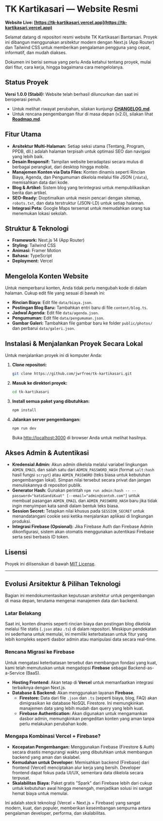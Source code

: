 # TK Kartikasari — Website Resmi

**Website Live: [https://tk-kartikasari.vercel.app](https://tk-kartikasari.vercel.app)**

Selamat datang di repositori resmi website TK Kartikasari Bantarsari. Proyek ini dibangun menggunakan arsitektur modern dengan Next.js (App Router) dan Tailwind CSS untuk memberikan pengalaman pengguna yang cepat, informatif, dan mudah diakses.

Dokumen ini berisi semua yang perlu Anda ketahui tentang proyek, mulai dari fitur, cara kerja, hingga bagaimana cara mengelolanya.

## Status Proyek

**Versi 1.0.0 (Stabil):** Website telah berhasil diluncurkan dan saat ini beroperasi penuh.

- Untuk melihat riwayat perubahan, silakan kunjungi **[CHANGELOG.md](CHANGELOG.md)**.
- Untuk rencana pengembangan fitur di masa depan (v2.0), silakan lihat **[Roadmap.md](docs/roadmap.md)**.

## Fitur Utama

- **Arsitektur Multi-Halaman:** Setiap seksi utama (Tentang, Program, PPDB, dll.) adalah halaman terpisah untuk optimasi SEO dan navigasi yang lebih baik.
- **Desain Responsif:** Tampilan website beradaptasi secara mulus di berbagai perangkat, dari desktop hingga mobile.
- **Manajemen Konten via Data Files:** Konten dinamis seperti Rincian Biaya, Agenda, dan Pengumuman dikelola melalui file JSON (`/data`), memisahkan data dari kode.
- **Blog & Artikel:** Sistem blog yang terintegrasi untuk mempublikasikan berita dan artikel.
- **SEO-Ready:** Dioptimalkan untuk mesin pencari dengan sitemap, `robots.txt`, dan data terstruktur (JSON-LD) untuk setiap halaman.
- **Integrasi Peta:** Google Maps tersemat untuk memudahkan orang tua menemukan lokasi sekolah.

## Struktur & Teknologi

- **Framework:** Next.js 14 (App Router)
- **Styling:** Tailwind CSS
- **Animasi:** Framer Motion
- **Bahasa:** TypeScript
- **Deployment:** Vercel

## Mengelola Konten Website

Untuk memperbarui konten, Anda tidak perlu mengubah kode di dalam halaman. Cukup edit file yang sesuai di bawah ini:

- **Rincian Biaya:** Edit file `data/biaya.json`.
- **Postingan Blog Baru:** Tambahkan entri baru di file `content/blog.ts`.
- **Jadwal Agenda:** Edit file `data/agenda.json`.
- **Pengumuman:** Edit file `data/pengumuman.json`.
- **Gambar Galeri:** Tambahkan file gambar baru ke folder `public/photos/` dan perbarui `data/galeri.json`.

## Instalasi & Menjalankan Proyek Secara Lokal

Untuk menjalankan proyek ini di komputer Anda:

1.  **Clone repositori:**
    ```bash
    git clone https://github.com/jwrfree/tk-kartikasari.git
    ```
2.  **Masuk ke direktori proyek:**
    ```bash
    cd tk-kartikasari
    ```
3.  **Install semua paket yang dibutuhkan:**
    ```bash
    npm install
    ```
4.  **Jalankan server pengembangan:**
    ```bash
    npm run dev
    ```

    Buka [http://localhost:3000](http://localhost:3000) di browser Anda untuk melihat hasilnya.

## Akses Admin & Autentikasi

-   **Kredensial Admin:** Akun admin dikelola melalui variabel lingkungan `ADMIN_EMAIL` dan salah satu dari `ADMIN_PASSWORD_HASH` (format `salt:hash` hasil fungsi `scrypt`) atau `ADMIN_PASSWORD` (teks biasa untuk kebutuhan pengembangan lokal). Simpan nilai tersebut secara privat dan jangan menuliskannya di repositori publik.
-   **Generator Hash:** Gunakan perintah `npm run admin:hash -- --password="kataSandiKuat" [--email="admin@contoh.com"]` untuk membuat pasangan `ADMIN_EMAIL` dan `ADMIN_PASSWORD_HASH` baru jika tidak ingin menyimpan kata sandi dalam bentuk teks biasa.
-   **Session Secret:** Tetapkan nilai khusus pada `SESSION_SECRET` untuk menandatangani cookie sesi ketika menjalankan aplikasi di lingkungan produksi.
-   **Integrasi Firebase (Opsional):** Jika Firebase Auth dan Firebase Admin dikonfigurasi, sistem akan otomatis menggunakan autentikasi Firebase serta sesi berbasis ID token.

## Lisensi

Proyek ini dilisensikan di bawah [MIT License](LICENSE).

---

## Evolusi Arsitektur & Pilihan Teknologi

Bagian ini mendokumentasikan keputusan arsitektur untuk pengembangan di masa depan, terutama mengenai manajemen data dan backend.

### Latar Belakang

Saat ini, konten dinamis seperti rincian biaya dan postingan blog dikelola melalui file statis (`.json` atau `.ts`) di dalam repositori. Meskipun pendekatan ini sederhana untuk memulai, ini memiliki keterbatasan untuk fitur yang lebih kompleks seperti dasbor admin atau manipulasi data secara real-time.

### Rencana Migrasi ke Firebase

Untuk mengatasi keterbatasan tersebut dan membangun fondasi yang kuat, kami telah memutuskan untuk mengadopsi **Firebase** sebagai Backend-as-a-Service (BaaS).

-   **Hosting Frontend:** Akan tetap di **Vercel** untuk memanfaatkan integrasi terbaiknya dengan Next.js.
-   **Database & Backend:** Akan menggunakan layanan **Firebase**.
    -   **Firestore:** Data dari file `.json` dan `.ts` (seperti biaya, blog, FAQ) akan dimigrasikan ke database NoSQL Firestore. Ini memungkinkan manajemen data yang lebih mudah dan query yang lebih kuat.
    -   **Firebase Authentication:** Akan digunakan untuk mengamankan dasbor admin, memungkinkan pengeditan konten yang aman tanpa perlu melakukan perubahan kode.

### Mengapa Kombinasi Vercel + Firebase?

-   **Kecepatan Pengembangan:** Menggunakan Firebase (Firestore & Auth) secara drastis mengurangi waktu yang dibutuhkan untuk membangun backend yang aman dan skalabel.
-   **Kemudahan untuk Developer:** Memisahkan backend (Firebase) dari frontend (Vercel) menciptakan alur kerja yang bersih. Developer frontend dapat fokus pada UI/UX, sementara data dikelola secara terpusat.
-   **Skalabilitas Biaya:** Paket gratis "Spark" dari Firebase lebih dari cukup untuk kebutuhan awal hingga menengah, menjadikan solusi ini sangat hemat biaya untuk memulai.

Ini adalah *stack* teknologi (Vercel + Next.js + Firebase) yang sangat modern, kuat, dan populer, memberikan keseimbangan sempurna antara pengalaman developer, performa, dan skalabilitas.
